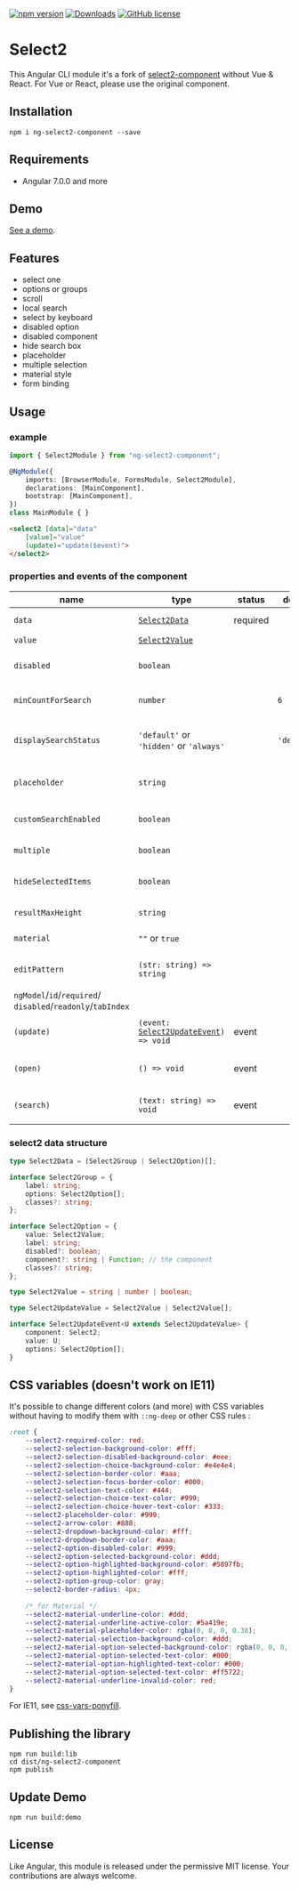 [![npm version](https://badge.fury.io/js/ng-select2-component.svg)](https://badge.fury.io/js/ng-select2-component) [![Downloads](https://img.shields.io/npm/dm/ng-select2-component.svg)](https://www.npmjs.com/package/ng-select2-component) [![GitHub license](https://img.shields.io/badge/license-MIT-blue.svg)](https://raw.githubusercontent.com/Harvest-Dev/ng-select2/master/LICENSE.md)

# Select2

This Angular CLI module it's a fork of [select2-component](https://github.com/plantain-00/select2-component) without Vue & React. For  Vue or React, please use the original component.

## Installation

```
npm i ng-select2-component --save
```

## Requirements

- Angular 7.0.0 and more

## Demo

[See a demo](https://harvest-dev.github.io/ng-select2/dist/ng-select2/).

## Features

+ select one
+ options or groups
+ scroll
+ local search
+ select by keyboard
+ disabled option
+ disabled component
+ hide search box
+ placeholder
+ multiple selection
+ material style
+ form binding

## Usage

### example

```ts
import { Select2Module } from "ng-select2-component";

@NgModule({
    imports: [BrowserModule, FormsModule, Select2Module],
    declarations: [MainComponent],
    bootstrap: [MainComponent],
})
class MainModule { }
```

```html
<select2 [data]="data"
    [value]="value"
    (update)="update($event)">
</select2>
```
### properties and events of the component

name | type | status | default | description
--- | --- | --- | --- | ---
`data` | [`Select2Data`](#select2-data-structure) | required | |  the data of the select2
`value` | [`Select2Value`](#select2-data-structure)| | | initial value
`disabled` | `boolean` | | |  whether the component is disabled
`minCountForSearch` | `number` | | `6` |  hide search box if `options.length < minCountForSearch`
`displaySearchStatus` | `'default'` or `'hidden'` or `'always'` | |  `'default'` | display the search box (`default` : is based on `minCountForSearch`)
`placeholder` | `string` | | | the placeholder string if nothing selected
`customSearchEnabled` | `boolean` | | | will trigger `search` event, and disable inside filter
`multiple` | `boolean` | | | select multiple options
`hideSelectedItems` | `boolean` | | | for `multiple`, remove selected values
`resultMaxHeight` | `string` | | |  change the height size of results
`material` | `""` or `true` | | |  enable material style
`editPattern` | `(str: string) => string` | | | use it for change the pattern of the filter search
`ngModel`/`id`/`required`/<br>`disabled`/`readonly`/`tabIndex` | | | |  just like a `select` control | 
`(update)` | `(event: `[`Select2UpdateEvent`](#select2-data-structure)`) => void` | event | |  triggered when user select an option
`(open)` | `() => void` | event | |  triggered when user open the options
`(search)` | `(text: string) => void` | event | |  triggered when search text changed

### select2 data structure

```ts
type Select2Data = (Select2Group | Select2Option)[];

interface Select2Group = {
    label: string;
    options: Select2Option[];
    classes?: string;
};

interface Select2Option = {
    value: Select2Value;
    label: string;
    disabled?: boolean;
    component?: string | Function; // the component
    classes?: string;
};

type Select2Value = string | number | boolean;

type Select2UpdateValue = Select2Value | Select2Value[];

interface Select2UpdateEvent<U extends Select2UpdateValue> {
    component: Select2;
    value: U;
    options: Select2Option[];
}
```

## CSS variables (doesn't work on IE11)

It's possible to change different colors (and more) with CSS variables without having to modify them with `::ng-deep` or other CSS rules :

```css
:root {
    --select2-required-color: red;
    --select2-selection-background-color: #fff;
    --select2-selection-disabled-background-color: #eee;
    --select2-selection-choice-background-color: #e4e4e4;
    --select2-selection-border-color: #aaa;
    --select2-selection-focus-border-color: #000;
    --select2-selection-text-color: #444;
    --select2-selection-choice-text-color: #999;
    --select2-selection-choice-hover-text-color: #333;
    --select2-placeholder-color: #999;
    --select2-arrow-color: #888;
    --select2-dropdown-background-color: #fff;
    --select2-dropdown-border-color: #aaa;
    --select2-option-disabled-color: #999;
    --select2-option-selected-background-color: #ddd;
    --select2-option-highlighted-background-color: #5897fb;
    --select2-option-highlighted-color: #fff;
    --select2-option-group-color: gray;
    --select2-border-radius: 4px;
    
    /* for Material */
    --select2-material-underline-color: #ddd;
    --select2-material-underline-active-color: #5a419e;
    --select2-material-placeholder-color: rgba(0, 0, 0, 0.38);
    --select2-material-selection-background-color: #ddd;
    --select2-material-option-selected-background-color: rgba(0, 0, 0, 0.04);
    --select2-material-option-selected-text-color: #000;
    --select2-material-option-highlighted-text-color: #000;
    --select2-material-option-selected-text-color: #ff5722;
    --select2-material-underline-invalid-color: red;
}
```

For IE11, see [css-vars-ponyfill](https://github.com/jhildenbiddle/css-vars-ponyfill).

## Publishing the library

```
npm run build:lib
cd dist/ng-select2-component
npm publish
```

## Update Demo

```
npm run build:demo
```

## License

Like Angular, this module is released under the permissive MIT license. Your contributions are always welcome.
